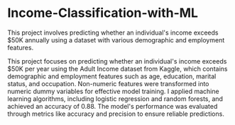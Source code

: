 # Income-Classification-with-ML
This project involves predicting whether an individual's income exceeds $50K annually using a dataset with various demographic and employment features.

This project focuses on predicting whether an individual's income exceeds $50K per year using the Adult Income dataset from Kaggle, which contains demographic and employment features such as age, education, marital status, and occupation. Non-numeric features were transformed into numeric dummy variables for effective model training. I applied machine learning algorithms, including logistic regression and random forests, and achieved an accuracy of 0.88. The model's performance was evaluated through metrics like accuracy and precision to ensure reliable predictions.
